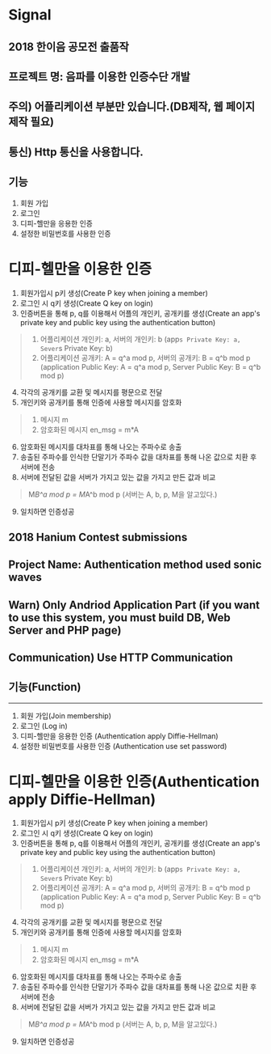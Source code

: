 # Signal
## 2018 한이음 공모전 출품작
## 프로젝트 명: 음파를 이용한 인증수단 개발
## 주의) 어플리케이션 부분만 있습니다.(DB제작, 웹 페이지 제작 필요)
## 통신) Http 통신을 사용합니다.
## 기능
1. 회원 가입
2. 로그인
3. 디피-헬만을 응용한 인증
4. 설정한 비밀번호를 사용한 인증

디피-헬만을 이용한 인증
===
1. 회원가입시 p키 생성(Create P key when joining a member)
2. 로그인 시 q키 생성(Create Q key on login)
3. 인증버튼을 통해 p, q를 이용해서 어플의 개인키, 공개키를 생성(Create an app's private key and public key using the authentication button)
> 1. 어플리케이션 개인키: a, 서버의 개인키: b (app`s Private Key: a, Sever`s Private Key: b)
> 2. 어플리케이션 공개키: A = q^a mod p, 서버의 공개키: B = q^b mod p
> (application Public Key:  A = q^a mod p, Server Public Key: B = q^b mod p)
4. 각각의 공개키를 교환 및 메시지를 평문으로 전달
5. 개인키와 공개키를 통해 인증에 사용할 메시지를 암호화
> 1. 메시지 m
> 2. 암호화된 메시지 en_msg = m*A
6. 암호화된 메시지를 대차표를 통해 나오는 주파수로 송출
7. 송출된 주파수를 인식한 단말기가 주파수 값을 대차표를 통해 나온 값으로 치환 후 서버에 전송
8. 서버에 전달된 값을 서버가 가지고 있는 값을 가지고 만든 값과 비교
> M*B^a mod p = M*A^b mod p
> (서버는 A, b, p, M을 알고있다.)
9. 일치하면 인증성공
## 2018 Hanium Contest submissions
## Project Name: Authentication method used sonic waves
## Warn) Only Andriod Application Part (if you want to use this system, you must build DB, Web Server and PHP page)
## Communication) Use HTTP Communication

## 기능(Function)
---
1. 회원 가입(Join membership)
2. 로그인 (Log in)
3. 디피-헬만을 응용한 인증 (Authentication apply Diffie-Hellman)
4. 설정한 비밀번호를 사용한 인증 (Authentication use set password)

디피-헬만을 이용한 인증(Authentication apply Diffie-Hellman)
===
1. 회원가입시 p키 생성(Create P key when joining a member)
2. 로그인 시 q키 생성(Create Q key on login)
3. 인증버튼을 통해 p, q를 이용해서 어플의 개인키, 공개키를 생성(Create an app's private key and public key using the authentication button)
> 1. 어플리케이션 개인키: a, 서버의 개인키: b (app`s Private Key: a, Sever`s Private Key: b)
> 2. 어플리케이션 공개키: A = q^a mod p, 서버의 공개키: B = q^b mod p
> (application Public Key:  A = q^a mod p, Server Public Key: B = q^b mod p)
4. 각각의 공개키를 교환 및 메시지를 평문으로 전달
5. 개인키와 공개키를 통해 인증에 사용할 메시지를 암호화
> 1. 메시지 m
> 2. 암호화된 메시지 en_msg = m*A
6. 암호화된 메시지를 대차표를 통해 나오는 주파수로 송출
7. 송출된 주파수를 인식한 단말기가 주파수 값을 대차표를 통해 나온 값으로 치환 후 서버에 전송
8. 서버에 전달된 값을 서버가 가지고 있는 값을 가지고 만든 값과 비교
> M*B^a mod p = M*A^b mod p
> (서버는 A, b, p, M을 알고있다.)
9. 일치하면 인증성공
